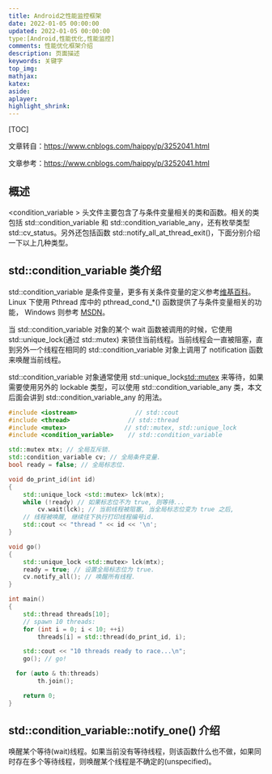 ```yaml
---
title: Android之性能监控框架
date: 2022-01-05 00:00:00
updated: 2022-01-05 00:00:00
type:[Android,性能优化,性能监控]
comments: 性能优化框架介绍
description: 页面描述
keywords: 关键字
top_img:
mathjax:
katex:
aside:
aplayer:
highlight_shrink:
---
```


[TOC]



文章转自：https://www.cnblogs.com/haippy/p/3252041.html

文章参考：https://www.cnblogs.com/haippy/p/3252041.html

## 概述

<condition_variable > 头文件主要包含了与条件变量相关的类和函数。相关的类包括 std::condition_variable 和 std::condition_variable_any，还有枚举类型std::cv_status。另外还包括函数 std::notify_all_at_thread_exit()，下面分别介绍一下以上几种类型。

## std::condition_variable 类介绍

std::condition_variable 是条件变量，更多有关条件变量的定义参考[维基百科](http://en.wikipedia.org/wiki/Monitor_(synchronization))。Linux 下使用 Pthread 库中的 pthread_cond_*() 函数提供了与条件变量相关的功能， Windows 则参考 [MSDN](http://msdn.microsoft.com/en-us/library/windows/desktop/ms682052(v=vs.85).aspx)。

当 std::condition_variable 对象的某个 wait 函数被调用的时候，它使用 std::unique_lock(通过 std::mutex) 来锁住当前线程。当前线程会一直被阻塞，直到另外一个线程在相同的 std::condition_variable 对象上调用了 notification 函数来唤醒当前线程。

std::condition_variable 对象通常使用 std::unique_lock<std::mutex> 来等待，如果需要使用另外的 lockable 类型，可以使用 std::condition_variable_any 类，本文后面会讲到 std::condition_variable_any 的用法。

```c++
#include <iostream>                // std::cout
#include <thread>                // std::thread
#include <mutex>                // std::mutex, std::unique_lock
#include <condition_variable>    // std::condition_variable

std::mutex mtx; // 全局互斥锁.
std::condition_variable cv; // 全局条件变量.
bool ready = false; // 全局标志位.

void do_print_id(int id)
{
    std::unique_lock <std::mutex> lck(mtx);
    while (!ready) // 如果标志位不为 true, 则等待...
        cv.wait(lck); // 当前线程被阻塞, 当全局标志位变为 true 之后,
    // 线程被唤醒, 继续往下执行打印线程编号id.
    std::cout << "thread " << id << '\n';
}

void go()
{
    std::unique_lock <std::mutex> lck(mtx);
    ready = true; // 设置全局标志位为 true.
    cv.notify_all(); // 唤醒所有线程.
}

int main()
{
    std::thread threads[10];
    // spawn 10 threads:
    for (int i = 0; i < 10; ++i)
        threads[i] = std::thread(do_print_id, i);

    std::cout << "10 threads ready to race...\n";
    go(); // go!

  for (auto & th:threads)
        th.join();

    return 0;
}
```









## **std::condition_variable::notify_one() 介绍**

唤醒某个等待(wait)线程。如果当前没有等待线程，则该函数什么也不做，如果同时存在多个等待线程，则唤醒某个线程是不确定的(unspecified)。